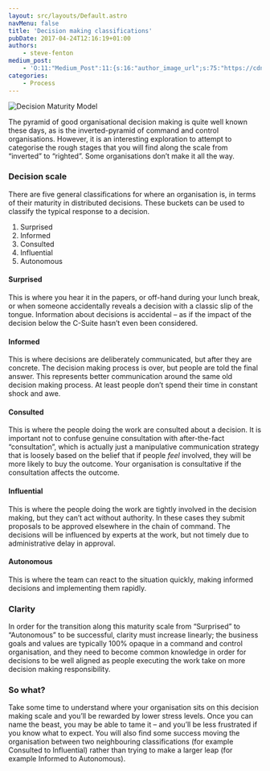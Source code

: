```yaml
---
layout: src/layouts/Default.astro
navMenu: false
title: 'Decision making classifications'
pubDate: 2017-04-24T12:16:19+01:00
authors:
    - steve-fenton
medium_post:
    - 'O:11:"Medium_Post":11:{s:16:"author_image_url";s:75:"https://cdn-images-1.medium.com/fit/c/400/400/1*eXkhfEuF41g5W_xnc_ydLA.jpeg";s:10:"author_url";s:38:"https://medium.com/@steve.fenton.co.uk";s:11:"byline_name";N;s:12:"byline_email";N;s:10:"cross_link";s:3:"yes";s:2:"id";s:12:"8a97e500f222";s:21:"follower_notification";s:3:"yes";s:7:"license";s:19:"all-rights-reserved";s:14:"publication_id";s:2:"-1";s:6:"status";s:5:"draft";s:3:"url";s:51:"https://medium.com/@steve.fenton.co.uk/8a97e500f222";}'
categories:
    - Process
---
```


![Decision Maturity Model](/img/2017/04/decision-maturity-model.jpg)

The pyramid of good organisational decision making is quite well known these days, as is the inverted-pyramid of command and control organisations. However, it is an interesting exploration to attempt to categorise the rough stages that you will find along the scale from “inverted” to “righted”. Some organisations don’t make it all the way.

### Decision scale

There are five general classifications for where an organisation is, in terms of their maturity in distributed decisions. These buckets can be used to classify the typical response to a decision.

1. Surprised
2. Informed
3. Consulted
4. Influential
5. Autonomous

#### Surprised

This is where you hear it in the papers, or off-hand during your lunch break, or when someone accidentally reveals a decision with a classic slip of the tongue. Information about decisions is accidental – as if the impact of the decision below the C-Suite hasn’t even been considered.

#### Informed

This is where decisions are deliberately communicated, but after they are concrete. The decision making process is over, but people are told the final answer. This represents better communication around the same old decision making process. At least people don’t spend their time in constant shock and awe.

#### Consulted

This is where the people doing the work are consulted about a decision. It is important not to confuse genuine consultation with after-the-fact “consultation”, which is actually just a manipulative communication strategy that is loosely based on the belief that if people *feel* involved, they will be more likely to buy the outcome. Your organisation is consultative if the consultation affects the outcome.

#### Influential

This is where the people doing the work are tightly involved in the decision making, but they can’t act without authority. In these cases they submit proposals to be approved elsewhere in the chain of command. The decisions will be influenced by experts at the work, but not timely due to administrative delay in approval.

#### Autonomous

This is where the team can react to the situation quickly, making informed decisions and implementing them rapidly.

### Clarity

In order for the transition along this maturity scale from “Surprised” to “Autonomous” to be successful, clarity must increase linearly; the business goals and values are typically 100% opaque in a command and control organisation, and they need to become common knowledge in order for decisions to be well aligned as people executing the work take on more decision making responsibility.

### So what?

Take some time to understand where your organisation sits on this decision making scale and you’ll be rewarded by lower stress levels. Once you can name the beast, you may be able to tame it – and you’ll be less frustrated if you know what to expect. You will also find some success moving the organisation between two neighbouring classifications (for example Consulted to Influential) rather than trying to make a larger leap (for example Informed to Autonomous).
